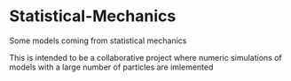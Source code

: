 # Statistical-Mechanics
Some models coming from statistical mechanics

This is intended to be a collaborative project where numeric simulations of models with a large number of particles are imlemented 
